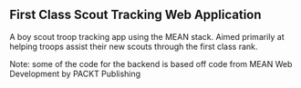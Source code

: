 ## First Class Scout Tracking Web Application

A boy scout troop tracking app using the MEAN stack. Aimed primarily at helping troops assist their new scouts through
the first class rank.

Note: some of the code for the backend is based off code from MEAN Web Development by PACKT Publishing